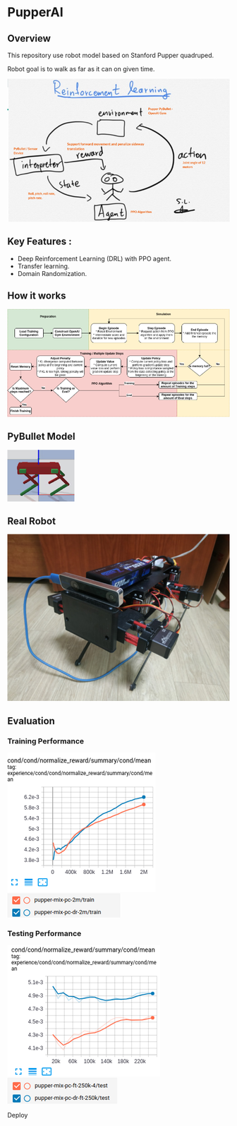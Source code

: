 # PupperAI 

## Overview

This repository use robot model based on Stanford Pupper quadruped.

Robot goal is to walk as far as it can on given time.

![drl](media/pupper_drl.png)

## Key Features :
- Deep Reinforcement Learning (DRL) with PPO agent.
- Transfer learning.
- Domain Randomization.

## How it works 
![flow](media/pupper_flow.png)

## PyBullet Model
![model](media/pupper_model.PNG)

## Real Robot
![real](media/pupper_real.jpg)

## Evaluation
### Training Performance
![real](media/eval_train.png)
![real](media/eval_train_label.png)

### Testing Performance
![real](media/eval_test.png)
![real](media/eval_test_label.png)

Deploy
